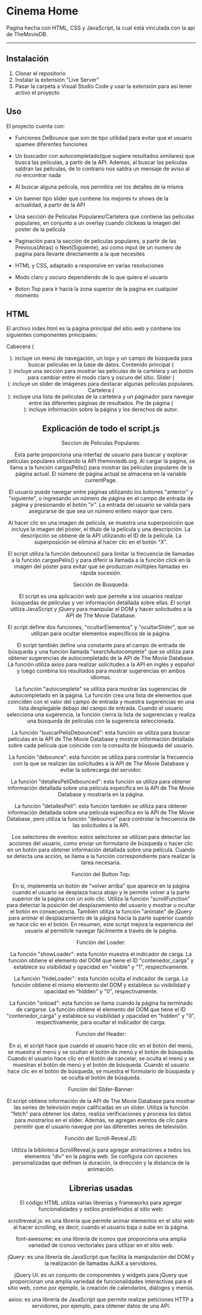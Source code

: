 # Cinema Home

Pagina hecha con HTML, CSS y JavaScript, la cual está vinculada con la api de TheMovieDB.

---

## Instalación

1. Clonar el repositorio
2. Instalar la extensión "Live Server"
3. Pasar la carpeta a Visual Studio Code y usar la extensión para asi tener activo el proyecto

## Uso

El proyecto cuenta con:

- Funciones DeBounce que son de tipo utilidad para evitar que el usuario spamee diferentes funciones

- Un buscador con autocompletado(que sugiere resultados similares) que busca las peliculas, a partir de la API. Ademas, al buscar las películas saldran las peliculas, de lo contrario nos saldra un mensaje de aviso al no encontrar nada 

- Al buscar alguna película, nos permitira ver los detalles de la misma

- Un banner tipo slider que contiene los mejores tv shows de la actualidad, a partir de la API

- Una sección de Peliculas Populares/Cartelera que contiene las peliculas populares, en conjunto a un overlay cuando clickeas la imagen del poster de la película

- Paginación para la sección de peliculas populares, a partir de las Previous(Atras) o Next(Siguiente), así como input de un numero de pagina para llevarte directamente a la que necesites

- HTML y CSS, adaptado a responsive en varias resoluciones

- Modo claro y oscuro dependiendo de lo que quiera el usuario

- Boton Top para ir hacia la zona superior de la pagina en cualquier momento

## HTML

El archivo index.html es la página principal del sitio web y contiene los siguientes componentes principales:

Cabecera (<header>): incluye un menú de navegación, un logo y un campo de búsqueda para buscar películas en la base de datos.
Contenido principal (<main>): incluye una sección para mostrar las películas de la cartelera y un botón para cambiar entre el modo claro y oscuro del sitio.
Slider (<section class="slider-section">): incluye un slider de imágenes para destacar algunas películas populares.
Cartelera (<section>): incluye una lista de películas de la cartelera y un paginador para navegar entre las diferentes páginas de resultados.
Pie de página (<footer>): incluye información sobre la página y los derechos de autor.

## Explicación de todo el script.js

Seccion de Peliculas Populares:

Esta parte proporciona una interfaz de usuario para buscar y explorar películas populares utilizando la API themoviedb.org. Al cargar la página, se llama a la función cargasPelis() para mostrar las películas populares de la página actual. El número de página actual se almacena en la variable currentPage.

El usuario puede navegar entre páginas utilizando los botones "anterior" y "siguiente", o ingresando un número de página en el campo de entrada de página y presionando el botón "ir". La entrada del usuario se valida para asegurarse de que sea un número entero mayor que cero.

Al hacer clic en una imagen de película, se muestra una superposición que incluye la imagen del póster, el título de la película y una descripción. La descripción se obtiene de la API utilizando el ID de la película. La superposición se elimina al hacer clic en el botón "X".

El script utiliza la función debounce() para limitar la frecuencia de llamadas a la función cargasPelis() y para diferir la llamada a la función click en la imagen del póster para evitar que se produzcan múltiples llamadas en rápida sucesión.

Sección de Busqueda:

El script es una aplicación web que permite a los usuarios realizar búsquedas de películas y ver información detallada sobre ellas. El script utiliza JavaScript y jQuery para manipular el DOM y hacer solicitudes a la API de The Movie Database.

El script define dos funciones, "ocultarElementos" y "ocultarSlider", que se utilizan para ocultar elementos específicos de la página.

El script también define una constante para el campo de entrada de búsqueda y una función llamada "searchAutocomplete" que se utiliza para obtener sugerencias de autocompletado de la API de The Movie Database. La función utiliza axios para realizar solicitudes a la API en inglés y español y luego combina los resultados para mostrar sugerencias en ambos idiomas.

La función "autocomplete" se utiliza para mostrar las sugerencias de autocompletado en la página. La función crea una lista de elementos que coinciden con el valor del campo de entrada y muestra sugerencias en una lista desplegable debajo del campo de entrada. Cuando el usuario selecciona una sugerencia, la función cierra la lista de sugerencias y realiza una búsqueda de películas con la sugerencia seleccionada.

La función "buscarPelisDebounced": esta función se utiliza para buscar películas en la API de The Movie Database y mostrar información detallada sobre cada película que coincide con la consulta de búsqueda del usuario.

La función "debounce": esta función se utiliza para controlar la frecuencia con la que se realizan las solicitudes a la API de The Movie Database y evitar la sobrecarga del servidor.

La función "detallesPeliDebounced": esta función se utiliza para obtener información detallada sobre una película específica en la API de The Movie Database y mostrarla en la página.

La función "detallesPeli": esta función también se utiliza para obtener información detallada sobre una película específica en la API de The Movie Database, pero utiliza la función "debounce" para controlar la frecuencia de las solicitudes a la API.

Los selectores de eventos: estos selectores se utilizan para detectar las acciones del usuario, como enviar un formulario de búsqueda o hacer clic en un botón para obtener información detallada sobre una película. Cuando se detecta una acción, se llama a la función correspondiente para realizar la tarea necesaria.

Función del Button Top:

En si, implementa un botón de "volver arriba" que aparece en la página cuando el usuario se desplaza hacia abajo y le permite volver a la parte superior de la página con un solo clic. Utiliza la función "scrollFunction" para detectar la posición del desplazamiento del usuario y mostrar u ocultar el botón en consecuencia. También utiliza la función "animate" de jQuery para animar el desplazamiento de la página hacia la parte superior cuando se hace clic en el botón. En resumen, este script mejora la experiencia del usuario al permitirle navegar fácilmente a través de la página.

Función del Loader:

La función "showLoader": esta función muestra el indicador de carga. La función obtiene el elemento del DOM que tiene el ID "contenedor_carga" y establece su visibilidad y opacidad en "visible" y "1", respectivamente.

La función "hideLoader": esta función oculta el indicador de carga. La función obtiene el mismo elemento del DOM y establece su visibilidad y opacidad en "hidden" y "0", respectivamente.

La función "onload": esta función se llama cuando la página ha terminado de cargarse. La función obtiene el elemento del DOM que tiene el ID "contenedor_carga" y establece su visibilidad y opacidad en "hidden" y "0", respectivamente, para ocultar el indicador de carga.

Funcion del Header:

En si, el script hace que cuando el usuario hace clic en el botón del menú, se muestra el menú y se ocultan el botón de menú y el botón de búsqueda. Cuando el usuario hace clic en el botón de cancelar, se oculta el menú y se muestran el botón de menú y el botón de búsqueda. Cuando el usuario hace clic en el botón de búsqueda, se muestra el formulario de búsqueda y se oculta el botón de búsqueda. 

Función del Slider-Banner:

El script obtiene información de la API de The Movie Database para mostrar las series de televisión mejor calificadas en un slider. Utiliza la función "fetch" para obtener los datos, realiza verificaciones y procesa los datos para mostrarlos en el slider. Además, se agregan eventos de clic para permitir que el usuario navegue por las diferentes series de televisión.

Función del Scroll-Reveal.JS:

Utiliza la biblioteca ScrollReveal.js para agregar animaciones a todos los elementos "div" en la página web. Se configura con opciones personalizadas que definen la duración, la dirección y la distancia de la animación.

## Librerias usadas
El código HTML utiliza varias librerías y frameworks para agregar funcionalidades y estilos predefinidos al sitio web:

scrollreveal.js: es una librería que permite animar elementos en el sitio web al hacer scrolling, es decir, cuando el usuario baja o sube en la página.

font-awesome: es una librería de iconos que proporciona una amplia variedad de iconos vectoriales para utilizar en el sitio web.

jQuery: es una librería de JavaScript que facilita la manipulación del DOM y la realización de llamadas AJAX a servidores.

jQuery UI: es un conjunto de componentes y widgets para jQuery que proporcionan una amplia variedad de funcionalidades interactivas para el sitio web, como por ejemplo, la creación de calendarios, diálogos y menús.

axios: es una librería de JavaScript que permite realizar peticiones HTTP a servidores, por ejemplo, para obtener datos de una API.

